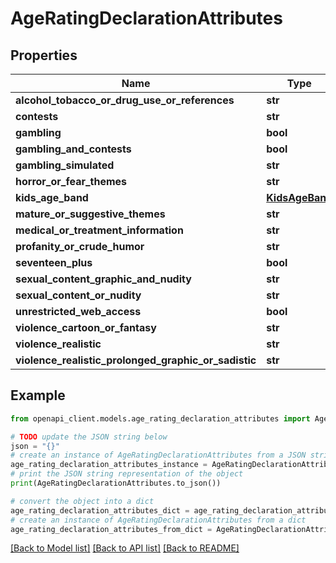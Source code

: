# AgeRatingDeclarationAttributes


## Properties

Name | Type | Description | Notes
------------ | ------------- | ------------- | -------------
**alcohol_tobacco_or_drug_use_or_references** | **str** |  | [optional] 
**contests** | **str** |  | [optional] 
**gambling** | **bool** |  | [optional] 
**gambling_and_contests** | **bool** |  | [optional] 
**gambling_simulated** | **str** |  | [optional] 
**horror_or_fear_themes** | **str** |  | [optional] 
**kids_age_band** | [**KidsAgeBand**](KidsAgeBand.md) |  | [optional] 
**mature_or_suggestive_themes** | **str** |  | [optional] 
**medical_or_treatment_information** | **str** |  | [optional] 
**profanity_or_crude_humor** | **str** |  | [optional] 
**seventeen_plus** | **bool** |  | [optional] 
**sexual_content_graphic_and_nudity** | **str** |  | [optional] 
**sexual_content_or_nudity** | **str** |  | [optional] 
**unrestricted_web_access** | **bool** |  | [optional] 
**violence_cartoon_or_fantasy** | **str** |  | [optional] 
**violence_realistic** | **str** |  | [optional] 
**violence_realistic_prolonged_graphic_or_sadistic** | **str** |  | [optional] 

## Example

```python
from openapi_client.models.age_rating_declaration_attributes import AgeRatingDeclarationAttributes

# TODO update the JSON string below
json = "{}"
# create an instance of AgeRatingDeclarationAttributes from a JSON string
age_rating_declaration_attributes_instance = AgeRatingDeclarationAttributes.from_json(json)
# print the JSON string representation of the object
print(AgeRatingDeclarationAttributes.to_json())

# convert the object into a dict
age_rating_declaration_attributes_dict = age_rating_declaration_attributes_instance.to_dict()
# create an instance of AgeRatingDeclarationAttributes from a dict
age_rating_declaration_attributes_from_dict = AgeRatingDeclarationAttributes.from_dict(age_rating_declaration_attributes_dict)
```
[[Back to Model list]](../README.md#documentation-for-models) [[Back to API list]](../README.md#documentation-for-api-endpoints) [[Back to README]](../README.md)


